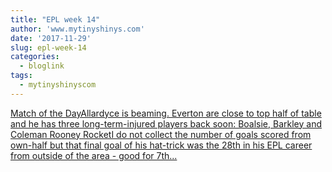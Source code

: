 ```yaml
---
title: "EPL week 14"
author: 'www.mytinyshinys.com'
date: '2017-11-29'
slug: epl-week-14
categories:
  - bloglink
tags:
  - mytinyshinyscom
---
```


[Match of the DayAllardyce is beaming. Everton are close to top half of table and he has three long-term-injured players back soon: Boalsie, Barkley and Coleman Rooney RocketI do not collect the number of goals scored from own-half but that final goal of his hat-trick was the 28th in his EPL career from outside of the area - good for 7th...<click to read more>](https://www.mytinyshinys.com/2017/11/29/epl-week-14/)

